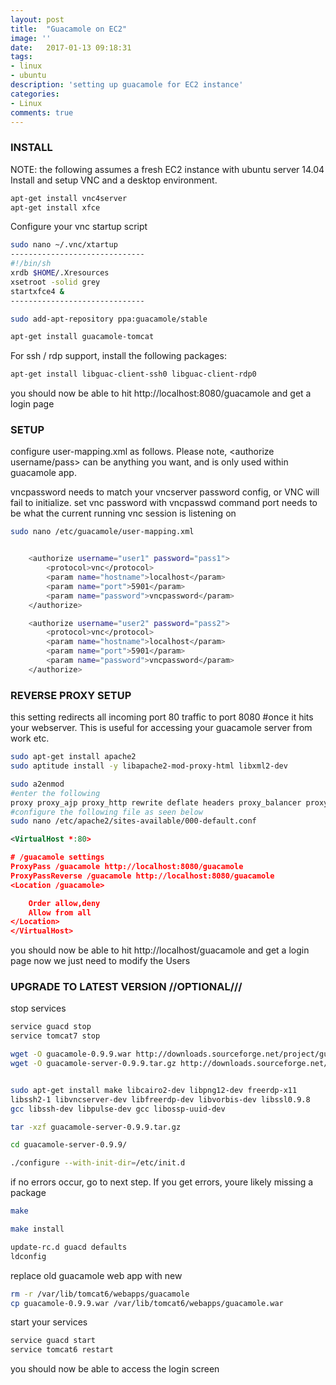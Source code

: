```yaml
---
layout: post
title:  "Guacamole on EC2"
image: ''
date:   2017-01-13 09:18:31
tags: 
- linux
- ubuntu
description: 'setting up guacamole for EC2 instance'
categories:
- Linux
comments: true
---
```



### INSTALL 
NOTE: the following assumes a fresh EC2 instance with ubuntu server 14.04
Install and setup VNC and a desktop environment. 
```bash
apt-get install vnc4server
apt-get install xfce
```
Configure your vnc startup script
```bash
sudo nano ~/.vnc/xtartup 
------------------------------ 
#!/bin/sh
xrdb $HOME/.Xresources
xsetroot -solid grey
startxfce4 &
------------------------------

sudo add-apt-repository ppa:guacamole/stable

apt-get install guacamole-tomcat 
```

For ssh / rdp support, install the following packages:

```bash
apt-get install libguac-client-ssh0 libguac-client-rdp0
```

you should now be able to hit http://localhost:8080/guacamole and get a login page

### SETUP

configure user-mapping.xml as follows. Please note, <authorize username/pass> can be anything you want, and is only used within guacamole app. 

vncpassword needs to match your vncserver password config, or VNC will fail to initialize. set vnc password with vncpasswd command
port needs to be what the current running vnc session is listening on

```bash
sudo nano /etc/guacamole/user-mapping.xml


    <authorize username="user1" password="pass1">
        <protocol>vnc</protocol>
        <param name="hostname">localhost</param>
        <param name="port">5901</param>
        <param name="password">vncpassword</param>
    </authorize>

    <authorize username="user2" password="pass2">
        <protocol>vnc</protocol>
        <param name="hostname">localhost</param>
        <param name="port">5901</param>
        <param name="password">vncpassword</param>
    </authorize>
```


### REVERSE PROXY SETUP
this setting redirects all incoming port 80 traffic to port 8080 #once it hits your webserver. This is useful for accessing your guacamole server from work etc.
```bash
sudo apt-get install apache2
sudo aptitude install -y libapache2-mod-proxy-html libxml2-dev 

sudo a2enmod
#enter the following
proxy proxy_ajp proxy_http rewrite deflate headers proxy_balancer proxy_connect proxy_html 
#configure the following file as seen below
sudo nano /etc/apache2/sites-available/000-default.conf
```
```xml
<VirtualHost *:80>

# /guacamole settings
ProxyPass /guacamole http://localhost:8080/guacamole
ProxyPassReverse /guacamole http://localhost:8080/guacamole
<Location /guacamole>

    Order allow,deny
    Allow from all
</Location>
</VirtualHost> 
```
 
you should now be able to hit http://localhost/guacamole and get a login page
now we just need to modify the Users


### UPGRADE TO LATEST VERSION //OPTIONAL///

stop services
```bash
service guacd stop
service tomcat7 stop 

wget -O guacamole-0.9.9.war http://downloads.sourceforge.net/project/guacamole/current/binary/guacamole-0.9.9.war
wget -O guacamole-server-0.9.9.tar.gz http://downloads.sourceforge.net/project/guacamole/current/source/guacamole-server-0.9.9.tar.gz


sudo apt-get install make libcairo2-dev libpng12-dev freerdp-x11 
libssh2-1 libvncserver-dev libfreerdp-dev libvorbis-dev libssl0.9.8 
gcc libssh-dev libpulse-dev gcc libossp-uuid-dev

tar -xzf guacamole-server-0.9.9.tar.gz

cd guacamole-server-0.9.9/

./configure --with-init-dir=/etc/init.d
```

if no errors occur, go to next step. If you get errors, youre likely missing a package
```bash
make

make install

update-rc.d guacd defaults
ldconfig 
```
replace old guacamole web app with new
```bash
rm -r /var/lib/tomcat6/webapps/guacamole
cp guacamole-0.9.9.war /var/lib/tomcat6/webapps/guacamole.war
```
start your services
```bash
service guacd start
service tomcat6 restart 
```
you should now be able to access the login screen
